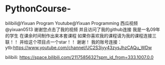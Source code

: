 # PythonCourse-
bilibili@Yixuan Program Youtube@Yixuan Programming 西瓜视频@yixuan0513
谢谢您点击了我的视频
并且访问了我的github连接
我是一名09年的学生
在课余时间制作出来本套课程
如果你喜欢我的课程请为我的课程连接三联！！
并给这个项目点一个star！！
谢谢！
我的账号连接：
ytb:https://www.youtube.com/channel/UC2S3iyy43zysJhzCAQu_WDw

bilibili: https://space.bilibili.com/2117585632?spm_id_from=333.1007.0.0
